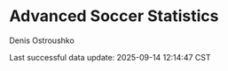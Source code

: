 # Advanced Soccer Statistics
Denis Ostroushko

<!-- gfm -->

Last successful data update: 2025-09-14 12:14:47 CST
